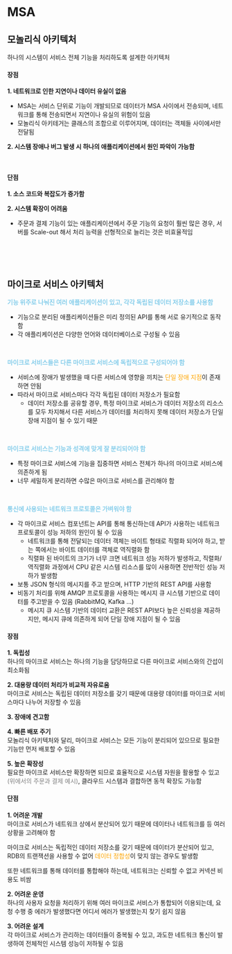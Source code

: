 # MSA #
## 모놀리식 아키텍처 ##
 하나의 시스템이 서비스 전체 기능을 처리하도록 설계한 아키텍처
#### 장점 ####
<b>1. 네트워크로 인한 지연이나 데이터 유실이 없음</b>
- MSA는 서비스 단위로 기능이 개발되므로 데이터가 MSA 사이에서 전송되며, 네트워크를 통해 전송되면서 지연이나 유실의 위험이 있음
- 모놀리식 아키테거는 클래스의 조합으로 이루어지며, 데이터는 객체들 사이에서만 전달됨

<b>2. 시스템 장애나 버그 발생 시 하나의 애플리케이션에서 원인 파악이 가능함</b>

<br />

#### 단점 ####
<b>1. 소스 코드와 복잡도가 증가함</b>

<b>2. 시스템 확장이 어려움</b>
- 주문과 결제 기능이 있는 애플리케이션에서 주문 기능의 요청이 훨씬 많은 경우, 서버를 Scale-out 해서 처리 능력을 선형적으로 늘리는 것은 비효율적임

<br />
<br />
<br />

## 마이크로 서비스 아키텍처 ##
<b style="color:skyblue">기능 위주로 나눠진 여러 애플리케이션이 있고, 각각 독립된 데이터 저장소를 사용함</b>
- 기능으로 분리된 애플리케이션들은 미리 정의된 API를 통해 서로 유기적으로 동작함
- 각 애플리케이션은 다양한 언어와 데이터베이스로 구성될 수 있음

<br />

<b style="color:skyblue">마이크로 서비스들은 다른 마이크로 서비스에 독립적으로 구성되어야 함</b>
- 서비스에 장애가 발생했을 때 다른 서비스에 영향을 끼치는 <span style="color:orange">단일 장애 지점</span>이 존재하면 안됨
- 따라서 마이크로 서비스마다 각각 독립된 데이터 저장소가 필요함
  - 데이터 저장소를 공유할 경우, 특정 마이크로 서비스가 데이터 저장소의 리소스를 모두 차지해서 다른 서비스가 데이터를 처리하지 못해 데이터 저장소가 단일 장애 지점이 될 수 있기 때문

<br />

<b style="color:skyblue">마이크로 서비스는 기능과 성격에 맞게 잘 분리되어야 함</b>
- 특정 마이크로 서비스에 기능을 집중하면 서비스 전체가 하나의 마이크로 서비스에 의존하게 됨
- 너무 세밀하게 분리하면 수많은 마이크로 서비스를 관리해야 함

<br />

<b style="color:skyblue">통신에 사용되는 네트워크 프로토콜은 가벼워야 함</b>
- 각 마이크로 서비스 컴포넌트는 API를 통해 통신하는데 API가 사용하는 네트워크 프로토콜이 성능 저하의 원인이 될 수 있음
  - 네트워크를 통해 전달되는 데이터 객체는 바이트 형태로 직렬화 되어야 하고, 받는 쪽에서는 바이트 데이터를 객체로 역직렬화 함
  - 직렬화 된 바이트의 크기가 너무 크면 네트워크 성능 저하가 발생하고, 직렬화/역직렬화 과정에서 CPU 같은 시스템 리소스를 많이 사용하면 전반적인 성능 저하가 발생함
- 보통 JSON 형식의 메시지를 주고 받으며, HTTP 기반의 REST API를 사용함
- 비동기 처리를 위해 AMQP 프로토콜을 사용하는 메시지 큐 시스템 기반으로 데이터를 주고받을 수 있음 (RabbitMQ, Kafka ...)
  - 메시지 큐 시스템 기반의 데이터 교환은 REST API보다 높은 신뢰성을 제공하지만, 메시지 큐에 의존하게 되어 단일 장애 지점이 될 수 있음

#### 장점 ####
<b>1. 독립성</b>
<br />
하나의 마이크로 서비스는 하나의 기능을 담당하므로 다른 마이크로 서비스와의 간섭이 최소화됨

<b>2. 대용량 데이터 처리가 비교적 자유로움</b>
<br />
마이크로 서비스는 독립된 데이터 저장소를 갖기 때문에 대용량 데이터를 마이크로 서비스마다 나누어 저장할 수 있음

<b>3. 장애에 견고함</b>
<br />

<b>4. 빠른 배포 주기</b>
<br />
모놀리식 아키텍처와 달리, 마이크로 서비스는 모든 기능이 분리되어 있으므로 필요한 기능만 먼저 배포할 수 있음

<b>5. 높은 확장성</b>
<br />
필요한 마이크로 서비스만 확장하면 되므로 효율적으로 시스템 자원을 활용할 수 있고 <span style="color:gray">(위에서의 주문과 결제 예시)</span>, 클라우드 시스템과 결합하면 동적 확장도 가능함

#### 단점 ####
<b>1. 어려운 개발</b>
<br />
마이크로 서비스가 네트워크 상에서 분산되어 있기 때문에 데이터나 네트워크를 등 여러 상황을 고려해야 함

마이크로 서비스는 독립적인 데이터 저장소를 갖기 때문에 데이터가 분산되어 있고, RDB의 트랜잭션을 사용할 수 없어 <span style="color:orange">데이터 정합성</span>이 맞지 않는 경우도 발생함

또한 네트워크를 통해 데이터를 통합해야 하는데, 네트워크는 신뢰할 수 없고 커넥션 비용도 비쌈

<b>2. 어려운 운영</b>
<br />
하나의 사용자 요청을 처리하기 위해 여러 마이크로 서비스가 통합되어 이용되는데, 요청 수행 중 에러가 발생했다면 어디서 에러가 발생했는지 찾기 쉽지 않음

<b>3. 어려운 설계</b>
<br />
각 마이크로 서비스가 관리하는 데이터들이 중복될 수 있고, 과도한 네트워크 통신이 발생하여 전체적인 시스템 성능이 저하될 수 있음

<br />
<br />
<br />

